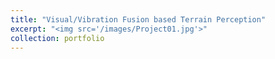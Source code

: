 ```yaml
---
title: "Visual/Vibration Fusion based Terrain Perception"
excerpt: "<img src='/images/Project01.jpg'>"
collection: portfolio
---
```

